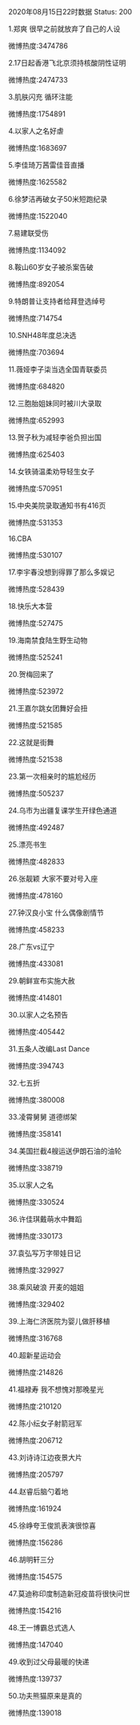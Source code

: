 2020年08月15日22时数据
Status: 200

1.郑爽 很早之前就放弃了自己的人设

微博热度:3474786

2.17日起香港飞北京须持核酸阴性证明

微博热度:2474733

3.肌肤闪充 循环注能

微博热度:1754891

4.以家人之名好虐

微博热度:1683697

5.李佳琦万茜雷佳音直播

微博热度:1625582

6.徐梦洁再破女子50米短跑纪录

微博热度:1522040

7.易建联受伤

微博热度:1134092

8.鞍山60岁女子被杀案告破

微博热度:892054

9.特朗普让支持者给拜登选绰号

微博热度:714754

10.SNH48年度总决选

微博热度:703694

11.薇娅李子柒当选全国青联委员

微博热度:684820

12.三胞胎姐妹同时被川大录取

微博热度:652993

13.贺子秋为减轻李爸负担出国

微博热度:625403

14.女铁骑温柔劝导轻生女子

微博热度:570951

15.中央美院录取通知书有416页

微博热度:531353

16.CBA

微博热度:530107

17.李宇春没想到得罪了那么多娱记

微博热度:528439

18.快乐大本营

微博热度:527475

19.海南禁食陆生野生动物

微博热度:525241

20.贺梅回来了

微博热度:523972

21.王嘉尔跳女团舞好会扭

微博热度:521585

22.这就是街舞

微博热度:521538

23.第一次相亲时的尴尬经历

微博热度:505237

24.乌市为出疆复课学生开绿色通道

微博热度:492487

25.漂亮书生

微博热度:482833

26.张靓颖 大家不要对号入座

微博热度:478160

27.钟汉良小宝 什么偶像剧情节

微博热度:458233

28.广东vs辽宁

微博热度:433081

29.朝鲜宣布实施大赦

微博热度:414801

30.以家人之名预告

微博热度:405442

31.五条人改编Last Dance

微博热度:394743

32.七五折

微博热度:380008

33.凌霄舅舅 道德绑架

微博热度:358141

34.美国拦截4艘运送伊朗石油的油轮

微博热度:338719

35.以家人之名

微博热度:330524

36.许佳琪戴萌水中舞蹈

微博热度:330173

37.袁弘写万字带娃日记

微博热度:329927

38.乘风破浪 开麦的姐姐

微博热度:329402

39.上海仁济医院为婴儿做肝移植

微博热度:316768

40.超新星运动会

微博热度:214826

41.福禄寿 我不想愧对那晚星光

微博热度:210120

42.陈小纭女子射箭冠军

微博热度:206712

43.刘诗诗江边夜景大片

微博热度:205797

44.赵睿后脑勺着地

微博热度:161924

45.徐峥夸王俊凯表演很惊喜

微博热度:156286

46.胡明轩三分

微博热度:154575

47.莫迪称印度制造新冠疫苗将很快问世

微博热度:154216

48.王一博霸总式选人

微博热度:147040

49.收到过父母最暖的快递

微博热度:139737

50.功夫熊猫原来是真的

微博热度:139018

